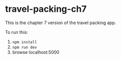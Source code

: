 # travel-packing-ch7

This is the chapter 7 version of the travel packing app.

To run this:

1. `npm install`
2. `npm run dev`
3. browse localhost:5000
